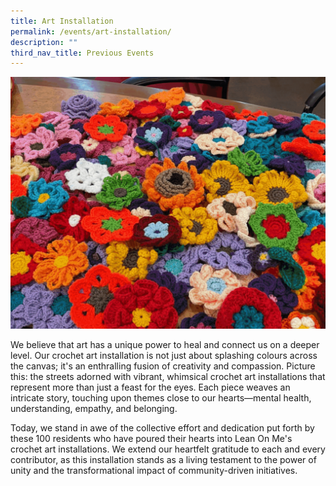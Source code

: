 ```yaml
---
title: Art Installation
permalink: /events/art-installation/
description: ""
third_nav_title: Previous Events
---
```

![](/images/crochet%20photos.gif)

We believe that art has a unique power to heal and connect us on a deeper level. Our crochet art installation is not just about splashing colours across the canvas; it's an enthralling fusion of creativity and compassion. Picture this: the streets adorned with vibrant, whimsical crochet art installations that represent more than just a feast for the eyes. Each piece weaves an intricate story, touching upon themes close to our hearts—mental health, understanding, empathy, and belonging.

Today, we stand in awe of the collective effort and dedication put forth by these 100 residents who have poured their hearts into Lean On Me's crochet art installations. We extend our heartfelt gratitude to each and every contributor, as this installation stands as a living testament to the power of unity and the transformational impact of community-driven initiatives.